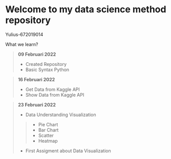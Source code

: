 # Welcome to my data science method repository
Yulius-672019014
<p> What we learn? </p>

> <b> 09 Februari 2022</b>
> - Created Repository
> - Basic Syntax Python

> <b> 16 Februari 2022</b>
> - Get Data from Kaggle API
> - Show Data from Kaggle API

> <b> 23 Februari 2022</b>
> - Data Understanding Visualization
> > - Pie Chart
> > - Bar Chart
> > - Scatter
> > - Heatmap
> - First Assigment about Data Visualization 



